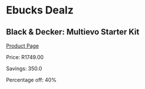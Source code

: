 
# Ebucks Dealz
## Black & Decker: Multievo Starter Kit
[Product Page](https://www.ebucks.com/web/shop/productSelected.do?prodId=548703849&catId=363334443)

Price: R1749.00

Savings: 350.0

Percentage off: 40%
	